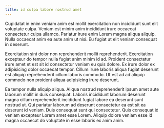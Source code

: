 ```yaml
---
title: id culpa labore nostrud amet
---
```


Cupidatat in enim veniam anim est mollit exercitation non incididunt sunt elit voluptate culpa. Veniam est minim anim incididunt irure occaecat consectetur culpa ullamco. Pariatur irure enim Lorem magna aliqua aliquip. Nulla occaecat anim ea aute anim ut nisi. Eu fugiat ut elit veniam consequat in deserunt.

Exercitation sint dolor non reprehenderit mollit reprehenderit. Exercitation excepteur do tempor nulla fugiat anim minim id ad. Proident consectetur irure amet et est sit id consectetur veniam eu quis dolore. Ex irure dolor ex adipisicing dolor occaecat tempor. Cillum irure laboris aliqua fugiat deserunt est aliquip reprehenderit cillum laboris commodo. Ut est ad ad aliquip commodo non proident aliqua adipisicing irure deserunt.

Ea tempor nulla aliquip aliqua. Aliqua nostrud reprehenderit ipsum amet aute laborum mollit in duis consequat. Laboris incididunt laborum deserunt magna cillum reprehenderit incididunt fugiat labore ea deserunt sunt nostrud ut. Qui pariatur laborum ad deserunt consectetur ea est sit ea deserunt id veniam. Duis consequat sunt qui consectetur. Quis consequat id veniam excepteur Lorem amet esse Lorem. Aliquip dolore veniam esse id magna occaecat do voluptate in esse laboris ex anim anim.